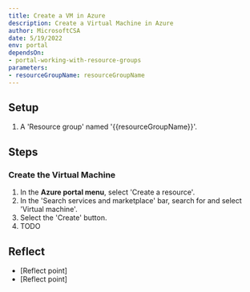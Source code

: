 ```yaml
---
title: Create a VM in Azure
description: Create a Virtual Machine in Azure
author: MicrosoftCSA
date: 5/19/2022
env: portal
dependsOn:
- portal-working-with-resource-groups
parameters:
- resourceGroupName: resourceGroupName
---
```


## Setup

1. A 'Resource group' named '{{resourceGroupName}}'.

## Steps

### Create the Virtual Machine

1. In the **Azure portal menu**, select 'Create a resource'.
2. In the 'Search services and marketplace' bar, search for and select 'Virtual machine'.
3. Select the 'Create' button.
4. TODO

## Reflect

- [Reflect point]
- [Reflect point]
